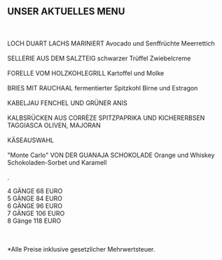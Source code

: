 ## UNSER AKTUELLES MENU
<br>
<br>
LOCH DUART LACHS MARINIERT  
Avocado und Senffrüchte  
Meerrettich  
<br>
<br>
SELLERIE AUS DEM SALZTEIG  
schwarzer Trüffel  
Zwiebelcreme  
<br>
<br>
FORELLE VOM HOLZKOHLEGRILL  
Kartoffel und Molke  
<br>
<br>
BRIES MIT RAUCHAAL  
fermentierter Spitzkohl  
Birne und Estragon  
<br>
<br>
KABELJAU  
FENCHEL UND GRÜNER ANIS  
<br>
<br>
KALBSRÜCKEN AUS CORRÈZE  
SPITZPAPRIKA UND KICHERERBSEN  
TAGGIASCA OLIVEN, MAJORAN  
<br>
<br>
KÄSEAUSWAHL  
<br>
<br>
 "Monte Carlo"  
VON DER GUANAJA SCHOKOLADE  
Orange und Whiskey  
Schokoladen-Sorbet und Karamell  
<br>
<br>
.

4 GÄNGE 68 EURO  
5 GÄNGE 84 EURO  
6 GÄNGE 96 EURO  
7 GÄNGE 106 EURO  
8 Gänge 118 EURO  

<br>
<br>
*Alle Preise inklusive gesetzlicher Mehrwertsteuer.


